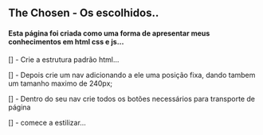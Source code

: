 ## The Chosen - Os escolhidos..
#### Esta página foi criada como uma forma de apresentar meus conhecimentos em html css e js...

[] - Crie a estrutura padrão html...

[] - Depois crie um nav adicionando a ele uma posição fixa, dando tambem um tamanho maximo de 240px;

[] - Dentro do seu nav crie todos os botões necessários para transporte de página

[] - comece a estilizar...